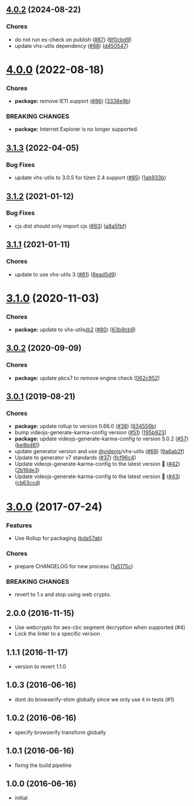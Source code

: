 <a name="4.0.2"></a>
## [4.0.2](https://github.com/videojs/aes-decrypter/compare/v4.0.0...v4.0.2) (2024-08-22)

### Chores

* do not run es-check on publish ([#87](https://github.com/videojs/aes-decrypter/issues/87)) ([6f0cbd9](https://github.com/videojs/aes-decrypter/commit/6f0cbd9))
* update vhs-utils dependency ([#88](https://github.com/videojs/aes-decrypter/issues/88)) ([d450547](https://github.com/videojs/aes-decrypter/commit/d450547))

<a name="4.0.0"></a>
# [4.0.0](https://github.com/videojs/aes-decrypter/compare/v3.1.3...v4.0.0) (2022-08-18)

### Chores

* **package:** remove IE11 support ([#86](https://github.com/videojs/aes-decrypter/issues/86)) ([3338e9b](https://github.com/videojs/aes-decrypter/commit/3338e9b))


### BREAKING CHANGES

* **package:** Internet Explorer is no longer supported.

<a name="3.1.3"></a>
## [3.1.3](https://github.com/videojs/aes-decrypter/compare/v3.1.2...v3.1.3) (2022-04-05)

### Bug Fixes

* update vhs-utils to 3.0.5 for tizen 2.4 support ([#85](https://github.com/videojs/aes-decrypter/issues/85)) ([1ab933b](https://github.com/videojs/aes-decrypter/commit/1ab933b))

<a name="3.1.2"></a>
## [3.1.2](https://github.com/videojs/aes-decrypter/compare/v3.1.1...v3.1.2) (2021-01-12)

### Bug Fixes

* cjs dist should only import cjs ([#83](https://github.com/videojs/aes-decrypter/issues/83)) ([a8a5fbf](https://github.com/videojs/aes-decrypter/commit/a8a5fbf))

<a name="3.1.1"></a>
## [3.1.1](https://github.com/videojs/aes-decrypter/compare/v3.1.0...v3.1.1) (2021-01-11)

### Chores

* update to use vhs-utils 3 ([#81](https://github.com/videojs/aes-decrypter/issues/81)) ([8ead5d9](https://github.com/videojs/aes-decrypter/commit/8ead5d9))

<a name="3.1.0"></a>
# [3.1.0](https://github.com/videojs/aes-decrypter/compare/v3.0.2...v3.1.0) (2020-11-03)

### Chores

* **package:** update to vhs-utils[@2](https://github.com/2) ([#80](https://github.com/videojs/aes-decrypter/issues/80)) ([63b9cb9](https://github.com/videojs/aes-decrypter/commit/63b9cb9))

<a name="3.0.2"></a>
## [3.0.2](https://github.com/videojs/aes-decrypter/compare/v3.0.1...v3.0.2) (2020-09-09)

### Chores

* **package:** update pkcs7 to remove engine check ([062c952](https://github.com/videojs/aes-decrypter/commit/062c952))

<a name="3.0.1"></a>
## [3.0.1](https://github.com/videojs/aes-decrypter/compare/v3.0.0...v3.0.1) (2019-08-21)

### Chores

* **package:** update rollup to version 0.66.0 ([#38](https://github.com/videojs/aes-decrypter/issues/38)) ([634556b](https://github.com/videojs/aes-decrypter/commit/634556b))
* bump videojs-generate-karma-config version ([#51](https://github.com/videojs/aes-decrypter/issues/51)) ([195b923](https://github.com/videojs/aes-decrypter/commit/195b923))
* **package:** update videojs-generate-karma-config to version 5.0.2 ([#57](https://github.com/videojs/aes-decrypter/issues/57)) ([be8bd81](https://github.com/videojs/aes-decrypter/commit/be8bd81))
* update generator version and use [@videojs](https://github.com/videojs)/vhs-utils ([#68](https://github.com/videojs/aes-decrypter/issues/68)) ([9a6ab2f](https://github.com/videojs/aes-decrypter/commit/9a6ab2f))
* Update to generator v7 standards ([#37](https://github.com/videojs/aes-decrypter/issues/37)) ([fcf96c4](https://github.com/videojs/aes-decrypter/commit/fcf96c4))
* Update videojs-generate-karma-config to the latest version 🚀 ([#42](https://github.com/videojs/aes-decrypter/issues/42)) ([2b16de3](https://github.com/videojs/aes-decrypter/commit/2b16de3))
* Update videojs-generate-karma-config to the latest version 🚀 ([#43](https://github.com/videojs/aes-decrypter/issues/43)) ([cb63ccd](https://github.com/videojs/aes-decrypter/commit/cb63ccd))

<a name="3.0.0"></a>
# [3.0.0](https://github.com/videojs/aes-decrypter/compare/v2.0.0...v3.0.0) (2017-07-24)

### Features

* Use Rollup for packaging ([bda57ab](https://github.com/videojs/aes-decrypter/commit/bda57ab))

### Chores

* prepare CHANGELOG for new process ([1a5175c](https://github.com/videojs/aes-decrypter/commit/1a5175c))


### BREAKING CHANGES

* revert to 1.x and stop using web crypto.

## 2.0.0 (2016-11-15)
* Use webcrypto for aes-cbc segment decryption when supported (#4)
* Lock the linter to a specific version

## 1.1.1 (2016-11-17)
* version to revert 1.1.0

## 1.0.3 (2016-06-16)
* dont do browserify-shim globally since we only use it in tests (#1)

## 1.0.2 (2016-06-16)
* specify browserify transform globally

## 1.0.1 (2016-06-16)
* fixing the build pipeline

## 1.0.0 (2016-06-16)
* initial

